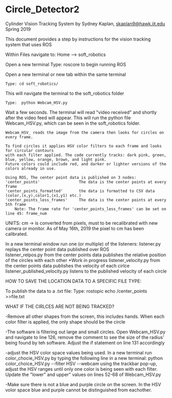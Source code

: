 # Circle_Detector2
Cylinder Vision Tracking System
by Sydney Kaplan, skaplan9@hawk.iit.edu
Spring 2019

This document provides a step by instructions for the vision tracking system that uses ROS

Within Files navigate to:
Home --> soft_robotics

Open a new terminal
	Type: roscore
to begin running ROS

Open a new terminal or new tab within the same terminal

	Type: cd soft_robotics/

This will navigate the terminal to the soft_robotics folder

	Type:  python Webcam_HSV.py

Wait a few seconds. The terminal will read "video received" and shortly after the video feed will appear.
This will run the python file Webcam_HSV.py, which can be seen in the soft_robotics folder. 

	Webcam_HSV_ reads the image from the camera then looks for circles on every frame. 

	To find circles it applies HSV color filters to each frame and looks for circular contours
	with each filter applied. The code currently tracks: dark pink, green, blue, yellow, orange, brown, and light pink. 
	Future colors could include red, and darker or lighter versions of the colors already in use.

	Using ROS, The center point data is published on 3 nodes: 
	'center_points'                 The data is the center points at every frame
	'center_points_formatted'       the data is formatted to CSV data (color,(x,y),color1,(x1,y1) etc.)
	'center_points_less_frames'     The data is the center points at every 5th frame
		Note: The frame rate for 'center_points_less_frames' can be set on line 45: frame_num
	
UNITS: cm -> is converted from pixels, must to be recalibrated with new camera or monitor. As of May 16th, 2019 the pixel to cm has been calibrated.

In a new terminal window run one (or multiple) of the listeners:
listener.py				replays the center point data published over ROS	
listener_relpos.py			from the center points data publishes the relative position of the circles with each other *Work in progress
listener_velocity.py			from the center points data publishes the velocity of each cirlce
listener_published_velocity.py		listens to the published velocity of each circle




HOW TO SAVE THE LOCATION DATA TO A SPECIFIC FILE TYPE:

To publish the data to a .txt file:
	Type: rostopic echo /center_points >>file.txt


WHAT IF THE CIRLCES ARE NOT BEING TRACKED?

-Remove all other shapes from the screen, this includes hands. When each color filter is applied, the only shape should be the circle

-The software is filtering out large and small circles. Open Webcam_HSV.py and navigate to line 126, remove the comment to see the size of the radius' being found by teh software. Adjust the if statement on line 131 accordingly

-adjust the HSV color space values being used. In a new terminal run color_chocie_HSV.py by typing the following line in a new terminal: 
        python color_choice_HSV.py --filter HSV --webcam
using the trackbar pop-up, adjust the HSV ranges until only one color is being seen with each filter. Update the "lower" and upper" values on lines 52-68 of Webcam_HSV.py

-Make sure there is not a blue and purple circle on the screen. In the HSV volor space blue and purple cannot be distinguished from eachother. 
